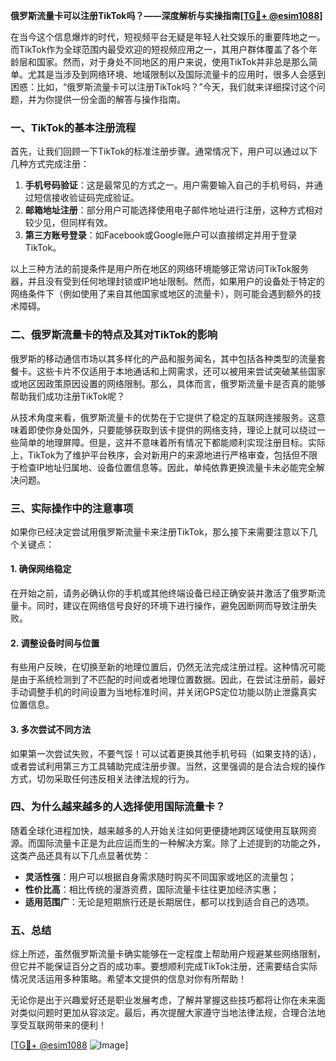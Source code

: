 **俄罗斯流量卡可以注册TikTok吗？——深度解析与实操指南[[TG💪+ @esim1088](https://t.me/s/esim1088)]**

在当今这个信息爆炸的时代，短视频平台无疑是年轻人社交娱乐的重要阵地之一。而TikTok作为全球范围内最受欢迎的短视频应用之一，其用户群体覆盖了各个年龄层和国家。然而，对于身处不同地区的用户来说，使用TikTok并非总是那么简单。尤其是当涉及到网络环境、地域限制以及国际流量卡的应用时，很多人会感到困惑：比如，“俄罗斯流量卡可以注册TikTok吗？”今天，我们就来详细探讨这个问题，并为你提供一份全面的解答与操作指南。

### 一、TikTok的基本注册流程

首先，让我们回顾一下TikTok的标准注册步骤。通常情况下，用户可以通过以下几种方式完成注册：

1. **手机号码验证**：这是最常见的方式之一。用户需要输入自己的手机号码，并通过短信接收验证码完成验证。
2. **邮箱地址注册**：部分用户可能选择使用电子邮件地址进行注册，这种方式相对较少见，但同样有效。
3. **第三方账号登录**：如Facebook或Google账户可以直接绑定并用于登录TikTok。

以上三种方法的前提条件是用户所在地区的网络环境能够正常访问TikTok服务器，并且没有受到任何地理封锁或IP地址限制。然而，如果用户的设备处于特定的网络条件下（例如使用了来自其他国家或地区的流量卡），则可能会遇到额外的技术障碍。

### 二、俄罗斯流量卡的特点及其对TikTok的影响

俄罗斯的移动通信市场以其多样化的产品和服务闻名，其中包括各种类型的流量套餐卡。这些卡片不仅适用于本地通话和上网需求，还可以被用来尝试突破某些国家或地区因政策原因设置的网络限制。那么，具体而言，俄罗斯流量卡是否真的能够帮助我们成功注册TikTok呢？

从技术角度来看，俄罗斯流量卡的优势在于它提供了稳定的互联网连接服务。这意味着即使你身处国外，只要能够获取到该卡提供的网络支持，理论上就可以绕过一些简单的地理屏障。但是，这并不意味着所有情况下都能顺利实现注册目标。实际上，TikTok为了维护平台秩序，会对新用户的来源地进行严格审查，包括但不限于检查IP地址归属地、设备位置信息等。因此，单纯依靠更换流量卡未必能完全解决问题。

### 三、实际操作中的注意事项

如果你已经决定尝试用俄罗斯流量卡来注册TikTok，那么接下来需要注意以下几个关键点：

#### 1. 确保网络稳定
在开始之前，请务必确认你的手机或其他终端设备已经正确安装并激活了俄罗斯流量卡。同时，建议在网络信号良好的环境下进行操作，避免因断网而导致注册失败。

#### 2. 调整设备时间与位置
有些用户反映，在切换至新的地理位置后，仍然无法完成注册过程。这种情况可能是由于系统检测到了不匹配的时间或者地理位置数据。因此，在尝试注册前，最好手动调整手机的时间设置为当地标准时间，并关闭GPS定位功能以防止泄露真实位置信息。

#### 3. 多次尝试不同方法
如果第一次尝试失败，不要气馁！可以试着更换其他手机号码（如果支持的话），或者尝试利用第三方工具辅助完成注册步骤。当然，这里强调的是合法合规的操作方式，切勿采取任何违反相关法律法规的行为。

### 四、为什么越来越多的人选择使用国际流量卡？

随着全球化进程加快，越来越多的人开始关注如何更便捷地跨区域使用互联网资源。而国际流量卡正是为此应运而生的一种解决方案。除了上述提到的功能之外，这类产品还具有以下几点显著优势：

- **灵活性强**：用户可以根据自身需求随时购买不同国家或地区的流量包；
- **性价比高**：相比传统的漫游资费，国际流量卡往往更加经济实惠；
- **适用范围广**：无论是短期旅行还是长期居住，都可以找到适合自己的选项。

### 五、总结

综上所述，虽然俄罗斯流量卡确实能够在一定程度上帮助用户规避某些网络限制，但它并不能保证百分之百的成功率。要想顺利完成TikTok注册，还需要结合实际情况灵活运用多种策略。希望本文提供的信息对你有所帮助！

无论你是出于兴趣爱好还是职业发展考虑，了解并掌握这些技巧都将让你在未来面对类似问题时更加从容淡定。最后，再次提醒大家遵守当地法律法规，合理合法地享受互联网带来的便利！

[[TG💪+ @esim1088](https://t.me/s/esim1088) ![Image](https://i.postimg.cc/4NQfJmqS/Snipaste-2025-05-13-00-14-12.png)]